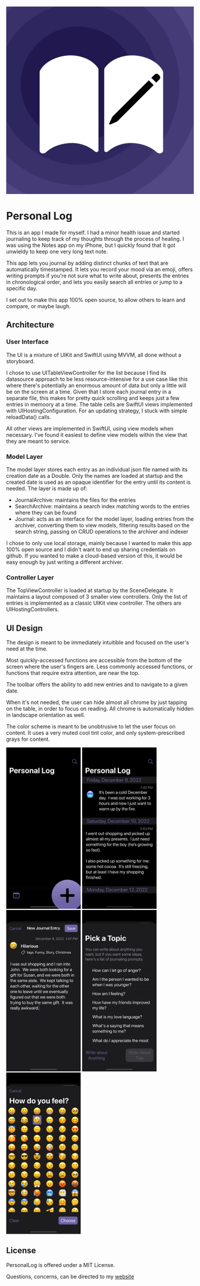 ![Personal Log App Icon](https://github.com/jaywardell/PersonalLog/blob/main/PersonalLog/Assets.xcassets/AppIcon.appiconset/icon.png?raw=true "icon")

# Personal Log

This is an app I made for myself. I had a minor health issue and started journaling to keep track of my thoughts through the process of healing.  I was using the Notes app on my iPhone, but I quickly found that it got unwieldy to keep one very long text note.

This app lets you journal by adding distinct chunks of text that are automatically timestamped. It lets you record your mood via an emoji, offers writing prompts if you're not sure what to write about, presents the entries in chronological order, and lets you easily search all entries or jump to a specific day.

I set out to make this app 100% open source, to allow others to learn and compare, or maybe laugh.

## Architecture

### User Interface
The UI is a mixture of UIKit and SwiftUI using MVVM, all done without a storyboard.

I chose to use UITableViewController for the list because I find its datasource approach to be less resource-intensive for a use case like this where there's potentially an enormous amount of data but only a little will be on the screen at a time. Given that I store each journal entry in a separate file, this makes for pretty quick scrolling and keeps just a few entries in memoory at a time. The table cells are SwiftUI views implemented with UIHostingConfiguration. For an updating strategy, I stuck with simple reloadData() calls.

All other views are implemented in SwiftUI, using view models when necessary. I've found it easiest to define view models within the view that they are meant to service.

### Model Layer
The model layer stores each entry as an individual json file named with its creation date as a Double. Only the names are loaded at startup and the created date is used as an opaque identifier for the entry until its content is needed. The layer is made up of:

* JournalArchive: maintains the files for the entries
* SearchArchive: maintains a search index matching words to the entries where they can be found
* Journal: acts as an interface for the model layer, loading entries from the archiver, converting them to view models, filtering results based on the search string, passing on CRUD operations to the archiver and indexer
    
I chose to only use local storage, mainly because I wanted to make this app 100% open source and I didn't want to end up sharing credentials on github.  If you wanted to make a cloud-based version of this, it would be easy enough by just writing a different archiver.
    
### Controller Layer
The TopViewController is loaded at startup by the SceneDelegate. It maintains a layout composed of 3 smaller view controllers. Only the list of entries is implemented as a classic UIKit view controller.  The others are UIHostingControllers.


## UI Design
The design is meant to be immediately intuitible and focused on the user's need at the time. 

Most quickly-accessed functions are accessible from the bottom of the screen where the user's fingers are. Less commonly accessed functions, or functions that require extra attention, are near the top.  

The toolbar offers the ability to add new entries and to navigate to a given date.  

When it's not needed, the user can hide almost all chrome by just tapping on the table, in order to focus on reading. All chrome is automatically hidden in landscape orientation as well.

The color scheme is meant to be unobtrusive to let the user focus on content. It uses a very muted cool tint color, and only system-prescribed grays for content.

<img src="https://github.com/jaywardell/PersonalLog/blob/main/promotional/screenshots/empty.png?raw=true" width=200>
<img src="https://github.com/jaywardell/PersonalLog/blob/main/promotional/screenshots/full_no_chrome.png?raw=true"  width=200 />
<img src="https://github.com/jaywardell/PersonalLog/blob/main/promotional/screenshots/entry.png?raw=true"  width=200 />
<img src="https://github.com/jaywardell/PersonalLog/blob/main/promotional/screenshots/writing_prompts.png?raw=true"  width=200 />
<img src="https://github.com/jaywardell/PersonalLog/blob/main/promotional/screenshots/emoji.png?raw=true"  width=200 />

## License

PersonalLog is offered under a MIT License.

Questions, concerns, can be directed to my [website](https://www.jaywardell.me/contact-me/)
